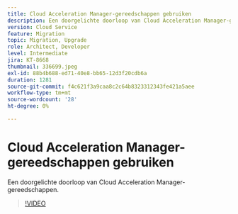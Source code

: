 ```yaml
---
title: Cloud Acceleration Manager-gereedschappen gebruiken
description: Een doorgelichte doorloop van Cloud Acceleration Manager-gereedschappen.
version: Cloud Service
feature: Migration
topic: Migration, Upgrade
role: Architect, Developer
level: Intermediate
jira: KT-8668
thumbnail: 336699.jpeg
exl-id: 88b4b688-ed71-40e8-bb65-12d3f20cdb6a
duration: 1281
source-git-commit: f4c621f3a9caa8c2c64b8323312343fe421a5aee
workflow-type: tm+mt
source-wordcount: '28'
ht-degree: 0%

---
```


# Cloud Acceleration Manager-gereedschappen gebruiken

Een doorgelichte doorloop van Cloud Acceleration Manager-gereedschappen.

>[!VIDEO](https://video.tv.adobe.com/v/336699?quality=12&learn=on)
